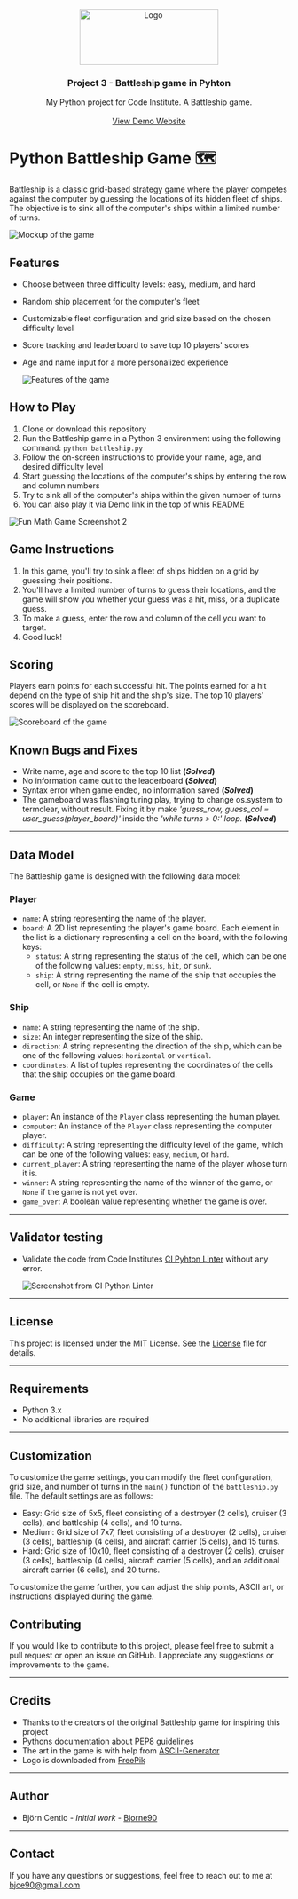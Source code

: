 <div align="center">
  <a href="https://bjorne90.github.io/math-games-for-children/index.html" target="_blank">
    <img src="assets/images/logo.jpg" alt="Logo" width="250" height="100">
  </a>

  <h3 align="center">Project 3 - Battleship game in Pyhton</h3>

  <p align="center">
    My Python project for Code Institute. A Battleship game.
    <br />
    <br />
    <a href="https://battleship-game-bc.herokuapp.com/" target="_blank">View Demo Website</a>
  </p>
</div>

# Python Battleship Game 🗺️

Battleship is a classic grid-based strategy game where the player competes against the computer by guessing the locations of its hidden fleet of ships. The objective is to sink all of the computer's ships within a limited number of turns.

![Mockup of the game](assets/images/mockupscreen.png)

## Features

- Choose between three difficulty levels: easy, medium, and hard
- Random ship placement for the computer's fleet
- Customizable fleet configuration and grid size based on the chosen difficulty level
- Score tracking and leaderboard to save top 10 players' scores
- Age and name input for a more personalized experience

  ![Features of the game](assets/images/features.png)

## How to Play

1. Clone or download this repository
2. Run the Battleship game in a Python 3 environment using the following command: `python battleship.py`
3. Follow the on-screen instructions to provide your name, age, and desired difficulty level
4. Start guessing the locations of the computer's ships by entering the row and column numbers
5. Try to sink all of the computer's ships within the given number of turns
6. You can also play it via Demo link in the top of whis README

![Fun Math Game Screenshot 2](assets/images/howtoplay.png)

## Game Instructions

1. In this game, you'll try to sink a fleet of ships hidden on a grid by guessing their positions.
2. You'll have a limited number of turns to guess their locations, and the game will show you whether your guess was a hit, miss, or a duplicate guess.
3. To make a guess, enter the row and column of the cell you want to target.
4. Good luck!

## Scoring

Players earn points for each successful hit. The points earned for a hit depend on the type of ship hit and the ship's size. The top 10 players' scores will be displayed on the scoreboard.

![Scoreboard of the game](assets/images/scoring.png)

## Known Bugs and Fixes

* Write name, age and score to the top 10 list **(*Solved*)**
* No information came out to the leaderboard **(*Solved*)**
* Syntax error when game ended, no information saved **(*Solved*)**
* The gameboard was flashing turing play, trying to change os.system to termclear, without result.
  Fixing it by make *'guess_row, guess_col = user_guess(player_board)'* inside the *'while turns > 0:' loop.* **(*Solved*)**

---

## Data Model

The Battleship game is designed with the following data model:

### Player

- `name`: A string representing the name of the player.
- `board`: A 2D list representing the player's game board. Each element in the list is a dictionary representing a cell on the board, with the following keys:
  - `status`: A string representing the status of the cell, which can be one of the following values: `empty`, `miss`, `hit`, or `sunk`.
  - `ship`: A string representing the name of the ship that occupies the cell, or `None` if the cell is empty.

### Ship

- `name`: A string representing the name of the ship.
- `size`: An integer representing the size of the ship.
- `direction`: A string representing the direction of the ship, which can be one of the following values: `horizontal` or `vertical`.
- `coordinates`: A list of tuples representing the coordinates of the cells that the ship occupies on the game board.

### Game

- `player`: An instance of the `Player` class representing the human player.
- `computer`: An instance of the `Player` class representing the computer player.
- `difficulty`: A string representing the difficulty level of the game, which can be one of the following values: `easy`, `medium`, or `hard`.
- `current_player`: A string representing the name of the player whose turn it is.
- `winner`: A string representing the name of the winner of the game, or `None` if the game is not yet over.
- `game_over`: A boolean value representing whether the game is over.

---

## Validator testing

- Validate the code from Code Institutes [CI Pyhton Linter](https://pep8ci.herokuapp.com//) without any error.

  ![Screenshot from CI Python Linter](assets/images/testing1.png)

---

## License

This project is licensed under the MIT License. See the [License](License) file for details.

---

## Requirements

- Python 3.x
- No additional libraries are required

---

## Customization

To customize the game settings, you can modify the fleet configuration, grid size, and number of turns in the `main()` function of the `battleship.py` file. The default settings are as follows:

- Easy: Grid size of 5x5, fleet consisting of a destroyer (2 cells), cruiser (3 cells), and battleship (4 cells), and 10 turns.
- Medium: Grid size of 7x7, fleet consisting of a destroyer (2 cells), cruiser (3 cells), battleship (4 cells), and aircraft carrier (5 cells), and 15 turns.
- Hard: Grid size of 10x10, fleet consisting of a destroyer (2 cells), cruiser (3 cells), battleship (4 cells), aircraft carrier (5 cells), and an additional aircraft carrier (6 cells), and 20 turns.

To customize the game further, you can adjust the ship points, ASCII art, or instructions displayed during the game.

## Contributing

If you would like to contribute to this project, please feel free to submit a pull request or open an issue on GitHub. I appreciate any suggestions or improvements to the game.

---

## Credits

* Thanks to the creators of the original Battleship game for inspiring this project
* Pythons documentation about PEP8 guidelines
* The art in the game is with help from [ASCII-Generator](https://ascii-generator.site/)
* Logo is downloaded from [FreePik](https://www.freepik.com/free-vector/illustration-transportation-icon_2944816.htm#query=battleship%20logo&position=28&from_view=keyword&track=ais)

---

## Author

- Björn Centio - _Initial work_ - [Bjorne90](https://github.com/bjorne90)

---

## Contact

If you have any questions or suggestions, feel free to reach out to me at bjce90@gmail.com
